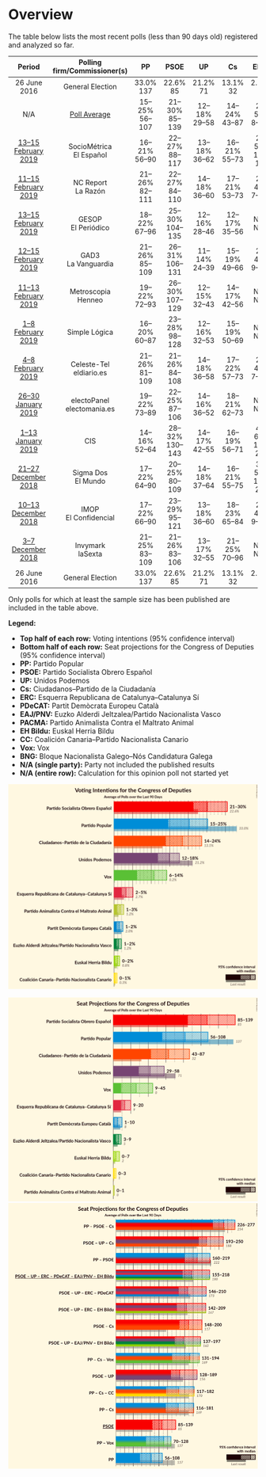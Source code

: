 # Overview

The table below lists the most recent polls (less than 90 days old) registered and analyzed so far.

| Period     | Polling firm/Commissioner(s) | PP | PSOE | UP | Cs | ERC | PDeCAT | EAJ/PNV | PACMA | EH Bildu | CC | Vox | BNG |
|:----------:|:----------------------------:|:--:|:--:|:--:|:--:|:--:|:--:|:--:|:--:|:--:|:--:|:--:|:--:|
| 26 June 2016 | General Election | 33.0% <br> 137 | 22.6% <br> 85 | 21.2% <br> 71 | 13.1% <br> 32 | 2.7% <br> 9 | 2.0% <br> 8 | 1.2% <br> 5 | 1.2% <br> 0 | 0.8% <br> 2 | 0.3% <br> 1 | 0.2% <br> 0 | 0.2% <br> 0 |
| N/A | [Poll Average](average.html) | 15–25% <br> 56–107 | 21–30% <br> 85–139 | 12–18% <br> 29–58 | 14–24% <br> 43–87 | 2–5% <br> 8–20 | 1–2% <br> 1–10 | 1–2% <br> 3–9 | 1–3% <br> 0–1 | 0–2% <br> 0–7 | 0–1% <br> 0–3 | 6–14% <br> 9–45 | N/A <br> N/A |
| [13–15 February 2019](2019-02-15-SocioMétrica.html) | SocioMétrica <br> El Español | 16–21% <br> 56–90 | 22–27% <br> 88–117 | 13–18% <br> 36–62 | 16–21% <br> 55–73 | 2–5% <br> 10–19 | 1–2% <br> 1–10 | 1–2% <br> 3–9 | 1–3% <br> 0–1 | 0–2% <br> 1–7 | 0–1% <br> 0–4 | 10–14% <br> 23–43 | N/A <br> N/A |
| [11–15 February 2019](2019-02-15-NCReport.html) | NC Report <br> La Razón | 21–26% <br> 82–111 | 22–27% <br> 84–110 | 14–18% <br> 36–60 | 17–21% <br> 53–73 | 2–4% <br> 7–16 | 1–2% <br> 1–8 | 1–2% <br> 2–8 | N/A <br> N/A | 0–1% <br> 0–6 | N/A <br> N/A | 8–12% <br> 16–28 | N/A <br> N/A |
| [13–15 February 2019](2019-02-15-GESOP.html) | GESOP <br> El Periódico | 18–22% <br> 67–96 | 25–30% <br> 104–135 | 12–16% <br> 28–46 | 12–17% <br> 35–56 | N/A <br> N/A | N/A <br> N/A | N/A <br> N/A | N/A <br> N/A | N/A <br> N/A | N/A <br> N/A | 11–15% <br> 28–50 | N/A <br> N/A |
| [12–15 February 2019](2019-02-15-GAD3.html) | GAD3 <br> La Vanguardia | 21–26% <br> 85–109 | 26–31% <br> 106–131 | 11–14% <br> 24–39 | 15–19% <br> 49–66 | 2–4% <br> 9–16 | 1–2% <br> 3–10 | 1–2% <br> 3–9 | N/A <br> N/A | 0–1% <br> 0–5 | 0–1% <br> 0–3 | 7–11% <br> 13–25 | N/A <br> N/A |
| [11–13 February 2019](2019-02-13-Metroscopia.html) | Metroscopia <br> Henneo | 19–22% <br> 72–93 | 26–30% <br> 107–129 | 12–15% <br> 32–43 | 14–17% <br> 42–56 | N/A <br> N/A | N/A <br> N/A | N/A <br> N/A | N/A <br> N/A | N/A <br> N/A | N/A <br> N/A | 11–14% <br> 28–43 | N/A <br> N/A |
| [1–8 February 2019](2019-02-08-SimpleLógica.html) | Simple Lógica | 16–20% <br> 60–87 | 23–28% <br> 98–128 | 12–16% <br> 32–53 | 15–19% <br> 50–69 | N/A <br> N/A | N/A <br> N/A | N/A <br> N/A | N/A <br> N/A | N/A <br> N/A | N/A <br> N/A | 10–14% <br> 24–45 | N/A <br> N/A |
| [4–8 February 2019](2019-02-08-Celeste-Tel.html) | Celeste-Tel <br> eldiario.es | 21–26% <br> 81–109 | 21–26% <br> 84–108 | 14–18% <br> 36–58 | 17–22% <br> 57–73 | 2–4% <br> 7–15 | 1–3% <br> 4–10 | 1–2% <br> 3–8 | 1–2% <br> 0–1 | 0–2% <br> 1–7 | 0–1% <br> 0–2 | 7–11% <br> 14–24 | N/A <br> N/A |
| [26–30 January 2019](2019-01-30-electoPanel.html) | electoPanel <br> electomania.es | 19–22% <br> 73–89 | 22–25% <br> 87–106 | 14–16% <br> 36–52 | 18–21% <br> 62–73 | N/A <br> N/A | N/A <br> N/A | N/A <br> N/A | N/A <br> N/A | N/A <br> N/A | N/A <br> N/A | 11–13% <br> 26–40 | N/A <br> N/A |
| [1–13 January 2019](2019-01-13-CIS.html) | CIS | 14–16% <br> 52–64 | 28–32% <br> 130–143 | 14–17% <br> 42–55 | 16–19% <br> 56–71 | 4–6% <br> 16–21 | 1% <br> 1–5 | 1–2% <br> 4–7 | 1–2% <br> 0–1 | 1–2% <br> 2–7 | 0% <br> 0–1 | 6–7% <br> 8–16 | N/A <br> N/A |
| [21–27 December 2018](2018-12-27-SigmaDos.html) | Sigma Dos <br> El Mundo | 17–22% <br> 64–90 | 20–25% <br> 80–109 | 14–18% <br> 37–64 | 16–21% <br> 55–75 | 3–5% <br> 12–20 | 1–2% <br> 1–7 | 1–2% <br> 3–9 | N/A <br> N/A | N/A <br> N/A | N/A <br> N/A | 11–15% <br> 27–50 | N/A <br> N/A |
| [10–13 December 2018](2018-12-13-IMOP.html) | IMOP <br> El Confidencial | 17–22% <br> 66–90 | 23–29% <br> 95–121 | 13–18% <br> 36–60 | 18–23% <br> 65–84 | 2–4% <br> 9–16 | 1–3% <br> 3–10 | 1–2% <br> 3–9 | 1–3% <br> 0–1 | 0–2% <br> 1–7 | N/A <br> N/A | 7–10% <br> 10–24 | N/A <br> N/A |
| [3–7 December 2018](2018-12-07-Invymark.html) | Invymark <br> laSexta | 21–25% <br> 83–109 | 21–26% <br> 83–106 | 13–17% <br> 32–55 | 21–25% <br> 70–96 | N/A <br> N/A | N/A <br> N/A | N/A <br> N/A | N/A <br> N/A | N/A <br> N/A | N/A <br> N/A | 6–9% <br> 7–18 | N/A <br> N/A |
| 26 June 2016 | General Election | 33.0% <br> 137 | 22.6% <br> 85 | 21.2% <br> 71 | 13.1% <br> 32 | 2.7% <br> 9 | 2.0% <br> 8 | 1.2% <br> 5 | 1.2% <br> 0 | 0.8% <br> 2 | 0.3% <br> 1 | 0.2% <br> 0 | 0.2% <br> 0 |

Only polls for which at least the sample size has been published are included in the table above.

**Legend:**
+ **Top half of each row:** Voting intentions (95% confidence interval)
+ **Bottom half of each row:** Seat projections for the Congress of Deputies (95% confidence interval)
+ **PP:** Partido Popular
+ **PSOE:** Partido Socialista Obrero Español
+ **UP:** Unidos Podemos
+ **Cs:** Ciudadanos–Partido de la Ciudadanía
+ **ERC:** Esquerra Republicana de Catalunya–Catalunya Sí
+ **PDeCAT:** Partit Demòcrata Europeu Català
+ **EAJ/PNV:** Euzko Alderdi Jeltzalea/Partido Nacionalista Vasco
+ **PACMA:** Partido Animalista Contra el Maltrato Animal
+ **EH Bildu:** Euskal Herria Bildu
+ **CC:** Coalición Canaria–Partido Nacionalista Canario
+ **Vox:** Vox
+ **BNG:** Bloque Nacionalista Galego–Nós Candidatura Galega
+ **N/A (single party):** Party not included the published results
+ **N/A (entire row):** Calculation for this opinion poll not started yet


![Graph with voting intentions not yet produced](average.png "Voting Intentions")

![Graph with seats not yet produced](average-seats.png "Seats")
![Graph with coalitions seats not yet produced](average-coalitions-seats.png "Coalitions Seats")
